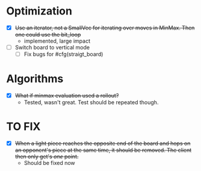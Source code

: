 # Optimization

- [x] <s>Use an iterator, not a SmallVec for iterating over moves in MinMax. Then one could use the bit_loop</s>
  - implemented, large impact
- [ ] Switch board to vertical mode 
  - [ ] Fix bugs for #cfg(straigt_board)

# Algorithms
- [x] <s>What if minmax evaluation used a rollout?</s>
  - Tested, wasn't great. Test should be repeated though.

# TO FIX
- [x] <s>When a light piece reaches the opposite end of the board and hops on an opponent's piece at the same time, it should
be removed. The client then only get's _one_ point.</s>
  - Should be fixed now